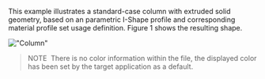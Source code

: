 This example illustrates a standard-case column with extruded solid geometry, based on an parametric I-Shape profile and corresponding material profile set usage definition. Figure 1 shows the resulting shape.

!["Column"](../../../../figures/examples/column_extruded.png "Figure 1 &mdash; Column with straight extrusion and parametric profile definition.")

> NOTE&nbsp; There is no color information within the file, the displayed color has been set by the target application as a default.
